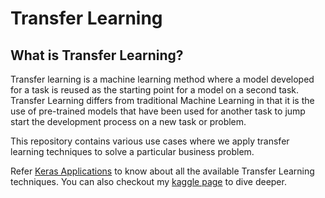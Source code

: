 # Transfer Learning

## What is Transfer Learning?
Transfer learning is a machine learning method where a model developed for a task is reused as the starting point for a model on a second task.
Transfer Learning differs from traditional Machine Learning in that it is the use of pre-trained models that have been used for another task to jump start the development process on a new task or problem.

This repository contains various use cases where we apply transfer learning techniques to solve a particular business problem.

Refer [Keras Applications](https://keras.io/api/applications/) to know about all the available Transfer Learning techniques.
You can also checkout my [kaggle page](https://www.kaggle.com/nageshsingh) to dive deeper.
